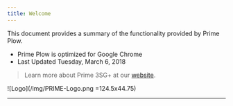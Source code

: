 ```yaml
---
title: Welcome
---
```


This document provides a summary of the functionality provided by Prime Plow.

* Prime Plow is optimized for Google Chrome
* Last Updated Tuesday, March 6, 2018

> Learn more about Prime 3SG+ at our [website](http://prime3sg.com/).

![Logo](/img/PRIME-Logo.png =124.5x44.75)

---